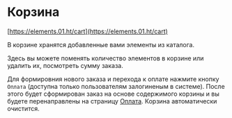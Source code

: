# Корзина

[https://elements.01.ht/cart](https://elements.01.ht/cart)

В корзине хранятся добавленные вами элементы из каталога.

Здесь вы можете поменять количество элементов в корзине или удалить их, посмотреть сумму заказа.

Для формировния нового заказа и перехода к оплате нажмите кнопку `Оплата` (доступна только пользователям залогиненым в системе). После этого будет сформирован заказ на основе содержимого корзины и вы будете перенаправлены на страницу [Оплата](/guide/checkout/). Корзина автоматически очистится.